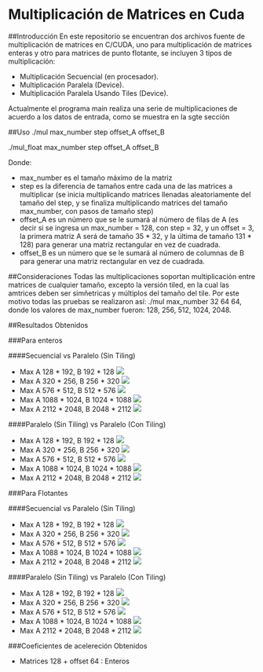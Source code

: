 Multiplicación de Matrices en Cuda
====================================
##Introducción
En este repositorio se encuentran dos archivos fuente de multiplicación de matrices en C/CUDA, uno para multiplicación
de matrices enteras y otro para matrices de punto flotante, se incluyen 3 tipos de multiplicación:

- Multiplicación Secuencial (en procesador).
- Multiplicación Paralela (Device).
- Multiplicación Paralela Usando Tiles (Device).

Actualmente el programa main realiza una serie de multiplicaciones de acuerdo a los datos de entrada, como se muestra en
la sgte sección

##Uso 
./mul max_number step offset_A offset_B

./mul_float max_number step offset_A offset_B

Donde:
- max_number es el tamaño máximo de la matriz
- step es la diferencia de tamaños entre cada una de las matrices a multiplicar (se inicia multiplicando matrices
llenadas aleatoriamente del tamaño del step, y se finaliza multiplicando matrices del tamaño max_number, con pasos
de tamaño step)
- offset_A es un número que se le sumará al número de filas de A (es decir si se ingresa un max_number = 128, con 
step = 32, y un offset = 3, la primera matriz A será de tamaño 35 * 32, y la última de tamaño 131 * 128) para generar
una matriz rectangular en vez de cuadrada.
- offset_B es un número que se le sumará al número de columnas de B para generar una matriz rectangular en vez de 
cuadrada.

##Consideraciones
Todas las multiplicaciones soportan multiplicación entre matrices de cualquier tamaño, excepto la versión tiled, en la
cual las amtrices deben ser simñetricas y múltiplos del tamaño del tile. Por este motivo todas las pruebas se realizaron
así: ./mul max_number 32 64 64, donde los valores de max_number fueron: 128, 256, 512, 1024, 2048.

##Resultados Obtenidos

###Para enteros

####Secuencial vs Paralelo (Sin Tiling)
- Max A 128 * 192, B 192 * 128
![](https://raw.githubusercontent.com/caal-15/CUDA_Course/master/Matrix_Multiplication/doc/Plots_Int/seq_vs_con_128.png)
- Max A 320 * 256, B 256 * 320
![](https://raw.githubusercontent.com/caal-15/CUDA_Course/master/Matrix_Multiplication/doc/Plots_Int/seq_vs_con_256.png)
- Max A 576 * 512, B 512 * 576
![](https://raw.githubusercontent.com/caal-15/CUDA_Course/master/Matrix_Multiplication/doc/Plots_Int/seq_vs_con_512.png)
- Max A 1088 * 1024, B 1024 * 1088
![](https://raw.githubusercontent.com/caal-15/CUDA_Course/master/Matrix_Multiplication/doc/Plots_Int/seq_vs_con_1024.png)
- Max A 2112 * 2048, B 2048 * 2112
![](https://raw.githubusercontent.com/caal-15/CUDA_Course/master/Matrix_Multiplication/doc/Plots_Int/seq_vs_con_2048.png)

####Paralelo (Sin Tiling) vs Paralelo (Con Tiling)
- Max A 128 * 192, B 192 * 128
![](https://raw.githubusercontent.com/caal-15/CUDA_Course/master/Matrix_Multiplication/doc/Plots_Int/non_tiled_vs_tiled_128.png)
- Max A 320 * 256, B 256 * 320
![](https://raw.githubusercontent.com/caal-15/CUDA_Course/master/Matrix_Multiplication/doc/Plots_Int/non_tiled_vs_tiled_256.png)
- Max A 576 * 512, B 512 * 576
![](https://raw.githubusercontent.com/caal-15/CUDA_Course/master/Matrix_Multiplication/doc/Plots_Int/non_tiled_vs_tiled_512.png)
- Max A 1088 * 1024, B 1024 * 1088
![](https://raw.githubusercontent.com/caal-15/CUDA_Course/master/Matrix_Multiplication/doc/Plots_Int/non_tiled_vs_tiled_1024.png)
- Max A 2112 * 2048, B 2048 * 2112
![](https://raw.githubusercontent.com/caal-15/CUDA_Course/master/Matrix_Multiplication/doc/Plots_Int/non_tiled_vs_tiled_2048.png)

###Para Flotantes

####Secuencial vs Paralelo (Sin Tiling)
- Max A 128 * 192, B 192 * 128
![](https://raw.githubusercontent.com/caal-15/CUDA_Course/master/Matrix_Multiplication/doc/Plots_Float/seq_vs_con_128.png)
- Max A 320 * 256, B 256 * 320
![](https://raw.githubusercontent.com/caal-15/CUDA_Course/master/Matrix_Multiplication/doc/Plots_Float/seq_vs_con_256.png)
- Max A 576 * 512, B 512 * 576
![](https://raw.githubusercontent.com/caal-15/CUDA_Course/master/Matrix_Multiplication/doc/Plots_Float/seq_vs_con_512.png)
- Max A 1088 * 1024, B 1024 * 1088
![](https://raw.githubusercontent.com/caal-15/CUDA_Course/master/Matrix_Multiplication/doc/Plots_Float/seq_vs_con_1024.png)
- Max A 2112 * 2048, B 2048 * 2112
![](https://raw.githubusercontent.com/caal-15/CUDA_Course/master/Matrix_Multiplication/doc/Plots_Float/seq_vs_con_2048.png)

####Paralelo (Sin Tiling) vs Paralelo (Con Tiling)
- Max A 128 * 192, B 192 * 128
![](https://raw.githubusercontent.com/caal-15/CUDA_Course/master/Matrix_Multiplication/doc/Plots_Float/non_tiled_vs_tiled_128.png)
- Max A 320 * 256, B 256 * 320
![](https://raw.githubusercontent.com/caal-15/CUDA_Course/master/Matrix_Multiplication/doc/Plots_Float/non_tiled_vs_tiled_256.png)
- Max A 576 * 512, B 512 * 576
![](https://raw.githubusercontent.com/caal-15/CUDA_Course/master/Matrix_Multiplication/doc/Plots_Float/non_tiled_vs_tiled_512.png)
- Max A 1088 * 1024, B 1024 * 1088
![](https://raw.githubusercontent.com/caal-15/CUDA_Course/master/Matrix_Multiplication/doc/Plots_Float/non_tiled_vs_tiled_1024.png)
- Max A 2112 * 2048, B 2048 * 2112
![](https://raw.githubusercontent.com/caal-15/CUDA_Course/master/Matrix_Multiplication/doc/Plots_Float/non_tiled_vs_tiled_2048.png)

###Coeficientes de acelereción Obtenidos
- Matrices 128 + offset 64 : Enteros
